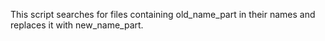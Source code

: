 This script searches for files containing old_name_part in their names and replaces it with new_name_part.